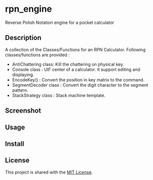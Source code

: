 # rpn_engine
Reverse Polish Notation engine for a pocket calculator
## Description
A collection of the Classes/Functions for an RPN Calculator. Following classes/functions are provided : 
- AntiChattering  class: Kill the chattering on physical key. 
- Console class : UIF center of a calculator. It support editing and displaying.
- EncodeKey() : Convert the position in key matrix to the command. 
- SegmentDecoder class : Convert the digit character to the segment pattern. 
- StackStrategy class : Stack machine template. 



## Screenshot
## Usage
## Install
## License
This project is shared with the [MIT License](LICENSE). 